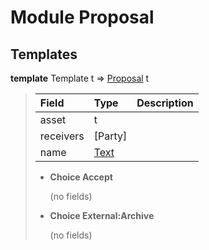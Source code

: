 # <a name="module-proposal-60338"></a>Module Proposal

## Templates

<a name="type-proposal-proposal-1384"></a>**template** Template t =\> [Proposal](#type-proposal-proposal-1384) t

> | Field                                                                            | Type                                                                             | Description |
> | :------------------------------------------------------------------------------- | :------------------------------------------------------------------------------- | :---------- |
> | asset                                                                            | t                                                                                |  |
> | receivers                                                                        | \[Party\]                                                                        |  |
> | name                                                                             | [Text](https://docs.daml.com/daml/reference/base.html#type-ghc-types-text-57703) |  |
> 
> * **Choice Accept**
>   
>   (no fields)
> 
> * **Choice External:Archive**
>   
>   (no fields)
